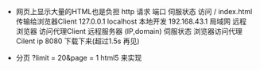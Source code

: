 - 网页上显示大量的HTML也是负担
    http 请求 端口 伺服状态
    访问 / index.html 传输给浏览器Client
    127.0.0.1   localhost 本地开发
    192.168.43.1    局域网  远程
    浏览器 访问代理Client
    远程服务器 (IP,domain)  伺服状态
    浏览器访问代理Cilent    ip 8080 下载下来(超过1.5s 再见)
    
- 分页  ?limit = 20&page = 1
    html5 来实现
